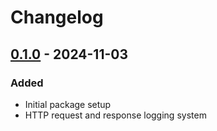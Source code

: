# Changelog

## [0.1.0] - 2024-11-03

### Added
- Initial package setup
- HTTP request and response logging system

[0.1.0]: https://github.com/roes10/log-http/releases/tag/v0.1.0